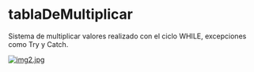 # tablaDeMultiplicar

 Sistema de multiplicar valores realizado con el ciclo WHILE, excepciones como Try y Catch.

[![img2.jpg](https://i.postimg.cc/DwvTLRmT/img2.jpg)](https://postimg.cc/ykbtzQFQ)
 
